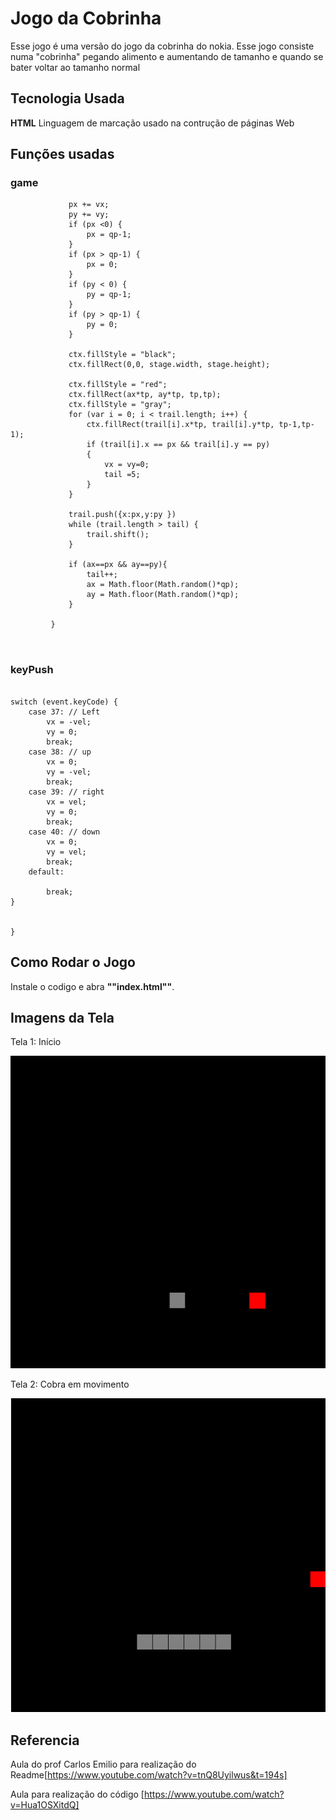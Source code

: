 # Jogo da Cobrinha
Esse jogo é uma versão do jogo da  cobrinha do nokia.
Esse jogo consiste numa "cobrinha" pegando alimento e aumentando de tamanho e quando se bater voltar ao tamanho normal

## Tecnologia Usada
**HTML** Linguagem de marcação usado na contrução de páginas Web

##  Funções usadas 
 ### **game**
  
   ````function game(){
                px += vx;
                py += vy;
                if (px <0) {
                    px = qp-1;
                }
                if (px > qp-1) {
                    px = 0;
                }
                if (py < 0) {
                    py = qp-1;
                }
                if (py > qp-1) {
                    py = 0;
                }
 
                ctx.fillStyle = "black";
                ctx.fillRect(0,0, stage.width, stage.height);
 
                ctx.fillStyle = "red";
                ctx.fillRect(ax*tp, ay*tp, tp,tp);
                ctx.fillStyle = "gray";
                for (var i = 0; i < trail.length; i++) {
                    ctx.fillRect(trail[i].x*tp, trail[i].y*tp, tp-1,tp-1);
                    if (trail[i].x == px && trail[i].y == py)
                    {
                        vx = vy=0;
                        tail =5;
                    }
                }
 
                trail.push({x:px,y:py })
                while (trail.length > tail) {
                    trail.shift();
                }
 
                if (ax==px && ay==py){
                    tail++;
                    ax = Math.floor(Math.random()*qp);
                    ay = Math.floor(Math.random()*qp);
                }
 
            }
     
        
````
### **keyPush**
 ````function keyPush(event){
 
 switch (event.keyCode) {
     case 37: // Left
         vx = -vel;
         vy = 0;
         break;
     case 38: // up
         vx = 0;
         vy = -vel;
         break;
     case 39: // right
         vx = vel;
         vy = 0;
         break;
     case 40: // down
         vx = 0;
         vy = vel;
         break;          
     default:
         
         break;
 }


}
````
## Como Rodar o Jogo
Instale o codigo e abra **""index.html""**.

## Imagens da Tela
Tela 1: Início

![tela 1](/Sem%20t%C3%ADtulo.png)

Tela 2: Cobra em movimento

![tela 2](/Sem%20t%C3%ADtulo2.png)

## Referencia
Aula do prof Carlos Emilio para realização do Readme[https://www.youtube.com/watch?v=tnQ8Uyilwus&t=194s]

Aula para realização do código [https://www.youtube.com/watch?v=Hua1OSXitdQ]